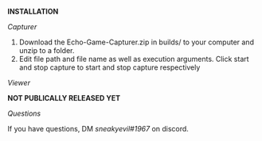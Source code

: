 **INSTALLATION**

*Capturer*

<ol>
  <li> Download the Echo-Game-Capturer.zip in builds/ to your computer and unzip to a folder. </li>
  <li> Edit file path and file name as well as execution arguments. Click start and stop capture to start and stop capture respectively </li>
</ol>

*Viewer*

**NOT PUBLICALLY RELEASED YET**

*Questions*

If you have questions, DM *sneakyevil#1967* on discord.
